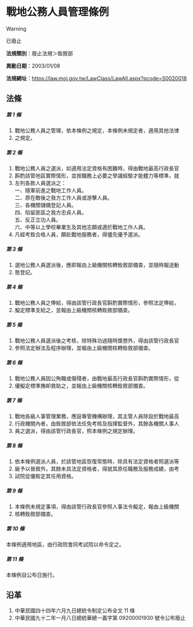 # 戰地公務人員管理條例


> [!WARNING]
> 已廢止


**法規類別**：廢止法規＞銓敘部

**異動日期**：2003/01/08  

**法規網址**：https://law.moj.gov.tw/LawClass/LawAll.aspx?pcode=S0020018



## 法條
##### 第 1 條
1. 戰地公務人員之管理，依本條例之規定，本條例未規定者，適用其他法律
1. 之規定。

##### 第 2 條
1. 戰地公務人員之選派，如適用法定資格有困難時，得由戰地最高行政長官
1. 斟酌該管地區實際情形，並按職務上必要之學識經驗才能體力等標準，就
1. 左列各款人員選派之：  
一、隨軍前進之戰地工作人員。  
二、原在敵後之我方工作人員或游擊人員。  
三、各機關儲備登記人員。  
四、陷留匪區之我方忠貞人員。  
五、反正立功人員。  
六、中等以上學校畢業生及其他志願或適於戰地工作人員。
1. 凡經考銓合格人員，願赴戰地服務者，得儘先優予選派。

##### 第 3 條
1. 選地公務人員選派後，應即報由上級機關核轉銓敘部備查，並隨時報送動
1. 態登記。

##### 第 4 條
1. 戰地公務人員之俸給，得由該管行政長官斟酌實際情形，參照法定俸給，
1. 擬定標準支給之，並報由上級機關核轉銓敘部備查。

##### 第 5 條
1. 戰地公務人員選派後之考核，除特殊功過隨時獎懲外，得由該管行政長官
1. 參照法定辦法及程序辦理，並報由上級機關核轉銓敘部備查。

##### 第 6 條
1. 戰地公務人員因公殉職或傷殘者，由戰地最高行政長官斟酌實際情形，從
1. 優擬定標準撫卹救助之，並報由上級機關核轉銓敘部備查。

##### 第 7 條
1. 戰地各級人事管理業務，應設專管機構辦理，其主管人員除設於戰地最高
1. 行政機關內者，由銓敘部依法任免考核及指揮監督外，其餘各機關人事人
1. 員之選派，得由該管行政長官，照本條例之規定辦理。

##### 第 8 條
1. 依本條例選派人員，於該管地區恢復常態時，除具有法定資格者照選派等
1. 級予以晉敘外，其餘未具法定資格者，得就其原任職務及服務成績，由考
1. 試院從優銓定其任用資格。

##### 第 9 條
1. 本條例未規定事項，得由該管行政長官參照人事法令擬定，報由上級機關
1. 核轉銓敘部備查。

##### 第 10 條
本條例適用地區，由行政院會同考試院以命令定之。

##### 第 11 條
本條例自公布日施行。

## 沿革
1. 中華民國四十四年六月九日總統令制定公布全文 11 條
1. 中華民國九十二年一月八日總統華總一義字第 09200001930  號令公布廢止

